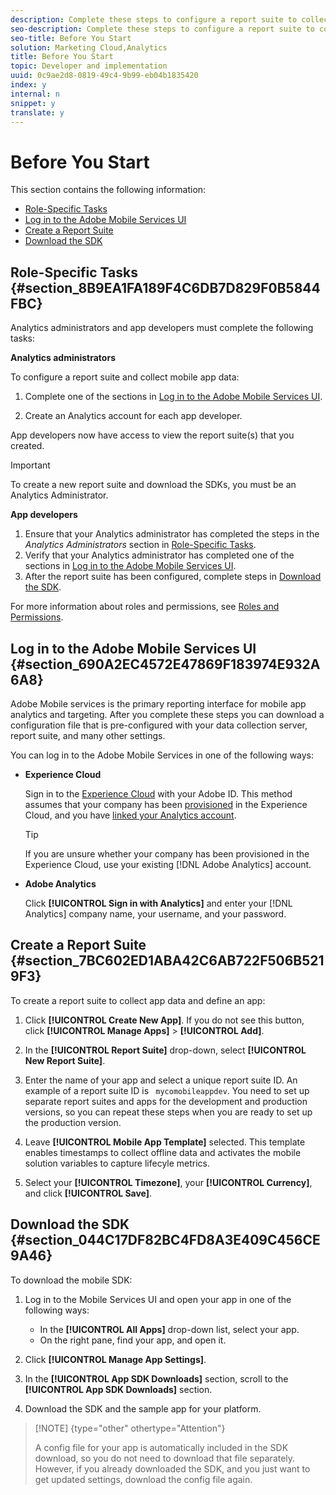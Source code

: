 ```yaml
---
description: Complete these steps to configure a report suite to collect iOS app data.
seo-description: Complete these steps to configure a report suite to collect iOS app data.
seo-title: Before You Start
solution: Marketing Cloud,Analytics
title: Before You Start
topic: Developer and implementation
uuid: 0c9ae2d8-0819-49c4-9b99-eb04b1835420
index: y
internal: n
snippet: y
translate: y
---
```


# Before You Start

This section contains the following information: 


* [ Role-Specific Tasks](../getting_started/requirements.md#section_EE6627E2938B465A8A4EFD0F65B8394B)
* [ Log in to the Adobe Mobile Services UI](../getting_started/requirements.md#section_690A2EC4572E47869F183974E932A6A8)
* [ Create a Report Suite](../getting_started/requirements.md#section_79CC41BC376742D090E828AFCF7630CE)
* [ Download the SDK](../getting_started/requirements.md#section_044C17DF82BC4FD8A3E409C456CE9A46)


## Role-Specific Tasks {#section_8B9EA1FA189F4C6DB7D829F0B5844FBC}

Analytics administrators and app developers must complete the following tasks: 

**Analytics administrators** 

To configure a report suite and collect mobile app data: 


1. Complete one of the sections in [ Log in to the Adobe Mobile Services UI](../getting_started/requirements.md#section_690A2EC4572E47869F183974E932A6A8). 

1. Create an Analytics account for each app developer. 



App developers now have access to view the report suite(s) that you created. 

>[!IMPORTANT]
>
>To create a new report suite and download the SDKs, you must be an Analytics Administrator.

**App developers** 


1. Ensure that your Analytics administrator has completed the steps in the *Analytics Administrators* section in [ Role-Specific Tasks](../getting_started/requirements.md#section_8B9EA1FA189F4C6DB7D829F0B5844FBC).
1. Verify that your Analytics administrator has completed one of the sections in [ Log in to the Adobe Mobile Services UI](../getting_started/requirements.md#section_690A2EC4572E47869F183974E932A6A8).
1. After the report suite has been configured, complete steps in [ Download the SDK](../getting_started/requirements.md#section_044C17DF82BC4FD8A3E409C456CE9A46).


For more information about roles and permissions, see [ Roles and Permissions](https://marketing.adobe.com/resources/help/en_US/mobile/c_mob_roles-and-permissions.html). 

## Log in to the Adobe Mobile Services UI {#section_690A2EC4572E47869F183974E932A6A8}

Adobe Mobile services is the primary reporting interface for mobile app analytics and targeting. After you complete these steps you can download a configuration file that is pre-configured with your data collection server, report suite, and many other settings. 

You can log in to the Adobe Mobile Services in one of the following ways: 


* **Experience Cloud** 

  Sign in to the [ Experience Cloud](http://marketing.adobe.com) with your Adobe ID. This method assumes that your company has been [ provisioned](http://marketing.adobe.com/resources/help/en_US/mcloud/?f=admin_getting_started) in the Experience Cloud, and you have [ linked your Analytics account](http://marketing.adobe.com/resources/help/en_US/mcloud/?f=t_link_accounts). 


  >[!TIP]
  >
  >If you are unsure whether your company has been provisioned in the Experience Cloud, use your existing [!DNL  Adobe Analytics] account. 


* **Adobe Analytics** 

  Click **[!UICONTROL  Sign in with Analytics]** and enter your [!DNL  Analytics] company name, your username, and your password. 



## Create a Report Suite {#section_7BC602ED1ABA42C6AB722F506B5219F3}

To create a report suite to collect app data and define an app: 

1. Click **[!UICONTROL  Create New App]**. If you do not see this button, click **[!UICONTROL  Manage Apps]** > **[!UICONTROL  Add]**. 

1. In the **[!UICONTROL  Report Suite]** drop-down, select **[!UICONTROL  New Report Suite]**.
1. Enter the name of your app and select a unique report suite ID. An example of a report suite ID is ` mycomobileappdev`. You need to set up separate report suites and apps for the development and production versions, so you can repeat these steps when you are ready to set up the production version. 

1. Leave **[!UICONTROL  Mobile App Template]** selected. This template enables timestamps to collect offline data and activates the mobile solution variables to capture lifecyle metrics. 

1. Select your **[!UICONTROL  Timezone]**, your **[!UICONTROL  Currency]**, and click **[!UICONTROL  Save]**.

## Download the SDK {#section_044C17DF82BC4FD8A3E409C456CE9A46}

To download the mobile SDK: 

1. Log in to the Mobile Services UI and open your app in one of the following ways: 
    * In the **[!UICONTROL  All Apps]** drop-down list, select your app.
    * On the right pane, find your app, and open it.


1. Click **[!UICONTROL  Manage App Settings]**.
1. In the **[!UICONTROL  App SDK Downloads]** section, scroll to the **[!UICONTROL  App SDK Downloads]** section.
1. Download the SDK and the sample app for your platform.

>[!NOTE] {type="other" othertype="Attention"}
>
>A config file for your app is automatically included in the SDK download, so you do not need to download that file separately. However, if you already downloaded the SDK, and you just want to get updated settings, download the config file again.


